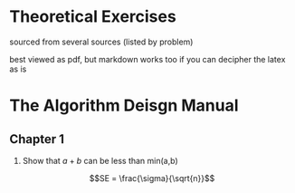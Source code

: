 <script type="text/javascript" src="http://cdn.mathjax.org/mathjax/latest/MathJax.js?config=default"></script>

# Theoretical Exercises

sourced from several sources (listed by problem)

best viewed as pdf, but markdown works too if you can decipher the latex as is

# The Algorithm Deisgn Manual 

## Chapter 1

1. Show that $a+b$ can be less than min(a,b)

```math
SE = \frac{\sigma}{\sqrt{n}}
```


